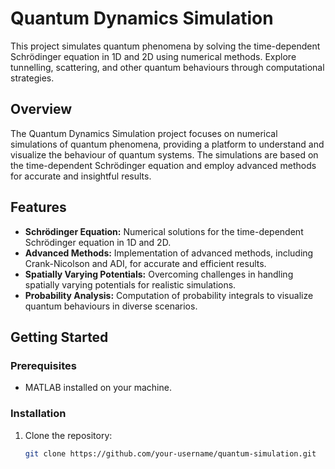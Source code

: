 # Quantum Dynamics Simulation

This project simulates quantum phenomena by solving the time-dependent Schrödinger equation in 1D and 2D using numerical methods. Explore tunnelling, scattering, and other quantum behaviours through computational strategies.

## Overview

The Quantum Dynamics Simulation project focuses on numerical simulations of quantum phenomena, providing a platform to understand and visualize the behaviour of quantum systems. The simulations are based on the time-dependent Schrödinger equation and employ advanced methods for accurate and insightful results.

## Features

- **Schrödinger Equation:** Numerical solutions for the time-dependent Schrödinger equation in 1D and 2D.
- **Advanced Methods:** Implementation of advanced methods, including Crank-Nicolson and ADI, for accurate and efficient results.
- **Spatially Varying Potentials:** Overcoming challenges in handling spatially varying potentials for realistic simulations.
- **Probability Analysis:** Computation of probability integrals to visualize quantum behaviours in diverse scenarios.

## Getting Started

### Prerequisites

- MATLAB installed on your machine.

### Installation

1. Clone the repository:
   ```bash
   git clone https://github.com/your-username/quantum-simulation.git
